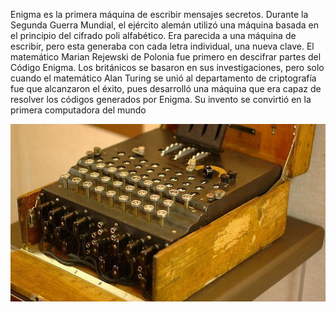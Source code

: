 Enigma es la primera máquina de escribir mensajes secretos. Durante la Segunda Guerra Mundial, el ejército alemán utilizó una máquina basada en 
el principio del cifrado poli alfabético. Era parecida a una máquina de escribir, pero esta generaba con cada letra individual, una nueva clave.
El matemático Marian Rejewski de Polonia fue primero en descifrar partes del Código Enigma. Los británicos se basaron en sus investigaciones, pero solo 
cuando el matemático Alan Turing se unió al departamento de criptografía fue que alcanzaron el éxito, pues desarrolló una máquina que era capaz de resolver 
los códigos generados por Enigma. Su invento se convirtió en la primera computadora del mundo


![image](enigma.jpg)
